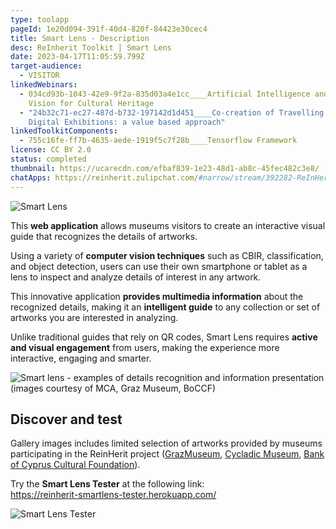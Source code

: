 ```yaml
---
type: toolapp
pageId: 1e20d094-391f-40d4-820f-84423e30cec4
title: Smart Lens - Description
desc: ReInherit Toolkit | Smart Lens
date: 2023-04-17T11:05:59.799Z
target-audience:
  - VISITOR
linkedWebinars:
  - 034cd93b-1043-42e9-9f2a-835d03a4e1cc____Artificial Intelligence and Computer
    Vision for Cultural Heritage
  - "24b32c71-ec27-487d-b732-197142d1d451____Co-creation of Travelling and
    Digital Exhibitions: a value based approach"
linkedToolkitComponents:
  - 755c16fe-ff7b-4635-aede-1919f5c7f28b____Tensorflow Framework
license: CC BY 2.0
status: completed
thumbnail: https://ucarecdn.com/efbaf839-1e23-48d1-ab8c-45fec482c3e8/
chatApps: https://reinherit.zulipchat.com/#narrow/stream/392282-ReInHerit-Applications-and-Toolkit/topic/Smart.20Lens
---
```

![Smart Lens](https://ucarecdn.com/abee0bb0-85af-47cf-a28b-c6adbc336f89/ "Smart Lens")

This **web application** allows museums visitors to create an interactive visual guide that recognizes the details of artworks. 

Using a variety of **computer vision techniques** such as CBIR, classification, and object detection, users can use their own smartphone or tablet as a lens to inspect and analyze details of interest in any artwork.

This innovative application **provides multimedia information** about the recognized details, making it an **intelligent guide** to any collection or set of artworks you are interested in analyzing. 

Unlike traditional guides that rely on QR codes, Smart Lens requires **active  and visual engagement** from users, making the experience more interactive, engaging and smarter.

![Smart lens - examples of details recognition and information presentation (images courtesy of MCA, Graz Museum, BoCCF)](https://ucarecdn.com/77432ccd-b35d-4ad6-9e3b-a280b8475230/ "Smart lens - examples of details recognition and information presentation (images courtesy of MCA, Graz Museum, BoCCF)")

## Discover and test

Gallery images  includes limited selection of artworks provided by museums participating in the ReinHerit project ([GrazMuseum](https://www.grazmuseum.at/en/), [Cycladic Museum](https://cycladic.gr/en/), [Bank of Cyprus Cultural Foundation](https://www.boccf.org/en-gb/homepage/)).

Try the **Smart Lens Tester** at the following link: \
[https://reinherit-smartlens-te​ster.herokuapp.com/ ](https://reinherit-smartlens-tester.herokuapp.com/)

![Smart Lens Tester](https://ucarecdn.com/55dc7c74-dd1e-4aa8-a413-c5597d4ef6b9/ "Smart Lens Tester")